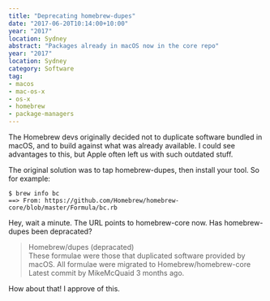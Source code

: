 ```yaml
---
title: "Deprecating homebrew-dupes"
date: "2017-06-20T10:14:00+10:00"
year: "2017"
location: Sydney
abstract: "Packages already in macOS now in the core repo"
year: "2017"
location: Sydney
category: Software
tag:
- macos
- mac-os-x
- os-x
- homebrew
- package-managers
---
```

The Homebrew devs originally decided not to duplicate software bundled in macOS, and to build against what was already available. I could see advantages to this, but Apple often left us with such outdated stuff.

The original solution was to tap homebrew-dupes, then install your tool. So for example:

    $ brew info bc
    ==> From: https://github.com/Homebrew/homebrew-core/blob/master/Formula/bc.rb

Hey, wait a minute. The URL points to homebrew-core now. Has homebrew-dupes been depracated?

> Homebrew/dupes (depracated)  
> These formulae were those that duplicated software provided by macOS. All formulae were migrated to Homebrew/homebrew-core  
> Latest commit by MikeMcQuaid 3 months ago.

How about that! I approve of this.

